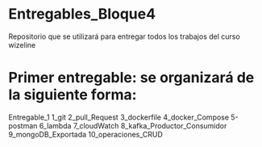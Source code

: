 # Entregables_Bloque4
Repositorio que se utilizará para entregar todos los trabajos del curso wizeline

# Primer entregable: se organizará de la siguiente forma:
Entregable_1
    1_git
    2_pull_Request
    3_dockerfile
    4_docker_Compose
    5-postman
    6_lambda
    7_cloudWatch
    8_kafka_Productor_Consumidor
    9_mongoDB_Exportada
    10_operaciones_CRUD
